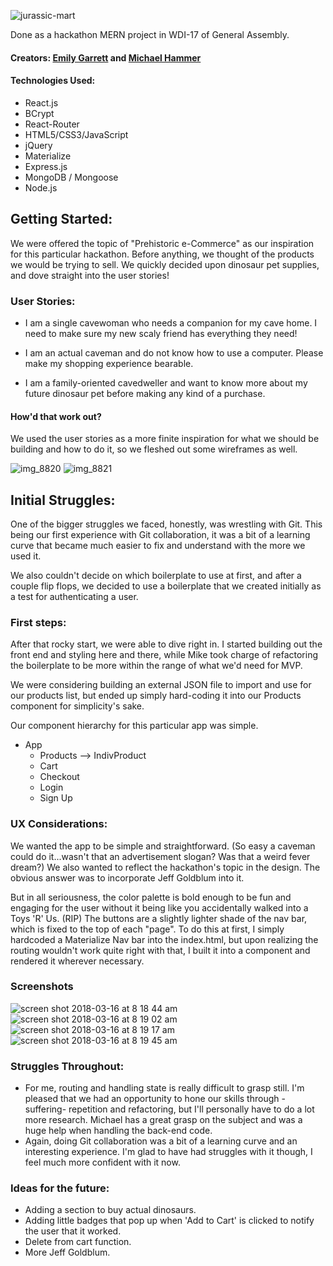 ![jurassic-mart](https://user-images.githubusercontent.com/25888207/37524921-9421118e-28e8-11e8-83ef-6e61cc1c132b.png)

Done as a hackathon MERN project in WDI-17 of General Assembly. 

#### Creators: [Emily Garrett](https://github.com/egarrett94) and [Michael Hammer](https://github.com/HamMike/jurassic-mart)

#### Technologies Used: 
* React.js
* BCrypt
* React-Router 
* HTML5/CSS3/JavaScript
* jQuery
* Materialize
* Express.js
* MongoDB / Mongoose
* Node.js

## Getting Started:

We were offered the topic of "Prehistoric e-Commerce" as our inspiration for this particular hackathon. Before anything, we thought of the products we would be trying to sell. We quickly decided upon dinosaur pet supplies, and dove straight into the user stories! 

### User Stories: 

* I am a single cavewoman who needs a companion for my cave home. I need to make sure my new scaly friend has everything they need! 

* I am an actual caveman and do not know how to use a computer. Please make my shopping experience bearable.

* I am a family-oriented cavedweller and want to know more about my future dinosaur pet before making any kind of a purchase. 

#### How'd that work out? 

We used the user stories as a more finite inspiration for what we should be building and how to do it, so we fleshed out some wireframes as well. 

![img_8820](https://user-images.githubusercontent.com/25888207/37531762-4ebbb33a-28fa-11e8-99f2-c1dd49cb9d11.JPG)
![img_8821](https://user-images.githubusercontent.com/25888207/37531763-4ed793fc-28fa-11e8-8843-baf562d2712e.JPG)

## Initial Struggles:

One of the bigger struggles we faced, honestly, was wrestling with Git. This being our first experience with Git collaboration, it was a bit of a learning curve that became much easier to fix and understand with the more we used it. 

We also couldn't decide on which boilerplate to use at first, and after a couple flip flops, we decided to use a boilerplate that we created initially as a test for authenticating a user. 

### First steps: 

After that rocky start, we were able to dive right in. I started building out the front end and styling here and there, while Mike took charge of refactoring the boilerplate to be more within the range of what we'd need for MVP. 

We were considering building an external JSON file to import and use for our products list, but ended up simply hard-coding it into our Products component for simplicity's sake. 

Our component hierarchy for this particular app was simple. 

* App 
  - Products --> IndivProduct
  - Cart 
  - Checkout
  - Login
  - Sign Up
  
### UX Considerations:

We wanted the app to be simple and straightforward. (So easy a caveman could do it...wasn't that an advertisement slogan? Was that a weird fever dream?) We also wanted to reflect the hackathon's topic in the design. The obvious answer was to incorporate Jeff Goldblum into it. 

But in all seriousness, the color palette is bold enough to be fun and engaging for the user without it being like you accidentally walked into a Toys 'R' Us. (RIP) The buttons are a slightly lighter shade of the nav bar, which is fixed to the top of each "page". To do this at first, I simply hardcoded a Materialize Nav bar into the index.html, but upon realizing the routing wouldn't work quite right with that, I built it into a component and rendered it wherever necessary. 

### Screenshots 

![screen shot 2018-03-16 at 8 18 44 am](https://user-images.githubusercontent.com/25888207/37528862-e38831a8-28f2-11e8-94ba-eb0cd66cc64e.png)
![screen shot 2018-03-16 at 8 19 02 am](https://user-images.githubusercontent.com/25888207/37528863-e39bd44c-28f2-11e8-9cad-a45dc47bd475.png)
![screen shot 2018-03-16 at 8 19 17 am](https://user-images.githubusercontent.com/25888207/37528864-e3ae061c-28f2-11e8-9a14-f91f2736a294.png)
![screen shot 2018-03-16 at 8 19 45 am](https://user-images.githubusercontent.com/25888207/37528866-e3c407e6-28f2-11e8-9569-d559ffdcd8db.png)

### Struggles Throughout: 

* For me, routing and handling state is really difficult to grasp still. I'm pleased that we had an opportunity to hone our skills through -suffering- repetition and refactoring, but I'll personally have to do a lot more research. Michael has a great grasp on the subject and was a huge help when handling the back-end code. 
* Again, doing Git collaboration was a bit of a learning curve and an interesting experience. I'm glad to have had struggles with it though, I feel much more confident with it now. 

### Ideas for the future: 

* Adding a section to buy actual dinosaurs.
* Adding little badges that pop up when 'Add to Cart' is clicked to notify the user that it worked.
* Delete from cart function. 
* More Jeff Goldblum. 
